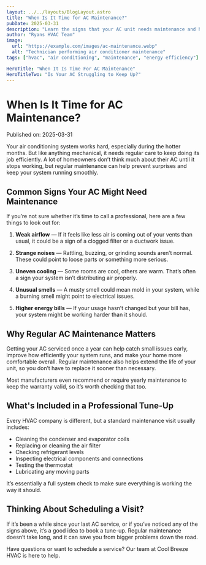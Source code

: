 ```yaml
---
layout: ../../layouts/BlogLayout.astro
title: "When Is It Time for AC Maintenance?"
pubDate: 2025-03-31
description: "Learn the signs that your AC unit needs maintenance and how regular service keeps your home comfortable and efficient."
author: "Ryans HVAC Team"
image:
  url: "https://example.com/images/ac-maintenance.webp"
  alt: "Technician performing air conditioner maintenance"
tags: ["hvac", "air conditioning", "maintenance", "energy efficiency"]

HeroTitle: "When It Is Time For AC Maintenance"
HeroTitleTwo: "Is Your AC Struggling to Keep Up?"
---
```


# When Is It Time for AC Maintenance?

Published on: 2025-03-31

Your air conditioning system works hard, especially during the hotter months. But like anything mechanical, it needs regular care to keep doing its job efficiently. A lot of homeowners don’t think much about their AC until it stops working, but regular maintenance can help prevent surprises and keep your system running smoothly.

## Common Signs Your AC Might Need Maintenance

If you’re not sure whether it’s time to call a professional, here are a few things to look out for:

1. **Weak airflow** — If it feels like less air is coming out of your vents than usual, it could be a sign of a clogged filter or a ductwork issue.

2. **Strange noises** — Rattling, buzzing, or grinding sounds aren’t normal. These could point to loose parts or something more serious.

3. **Uneven cooling** — Some rooms are cool, others are warm. That’s often a sign your system isn’t distributing air properly.

4. **Unusual smells** — A musty smell could mean mold in your system, while a burning smell might point to electrical issues.

5. **Higher energy bills** — If your usage hasn’t changed but your bill has, your system might be working harder than it should.

## Why Regular AC Maintenance Matters

Getting your AC serviced once a year can help catch small issues early, improve how efficiently your system runs, and make your home more comfortable overall. Regular maintenance also helps extend the life of your unit, so you don’t have to replace it sooner than necessary.

Most manufacturers even recommend or require yearly maintenance to keep the warranty valid, so it’s worth checking that too.

## What's Included in a Professional Tune-Up

Every HVAC company is different, but a standard maintenance visit usually includes:

- Cleaning the condenser and evaporator coils
- Replacing or cleaning the air filter
- Checking refrigerant levels
- Inspecting electrical components and connections
- Testing the thermostat
- Lubricating any moving parts

It’s essentially a full system check to make sure everything is working the way it should.

## Thinking About Scheduling a Visit?

If it’s been a while since your last AC service, or if you’ve noticed any of the signs above, it’s a good idea to book a tune-up. Regular maintenance doesn’t take long, and it can save you from bigger problems down the road.

Have questions or want to schedule a service? Our team at Cool Breeze HVAC is here to help.
